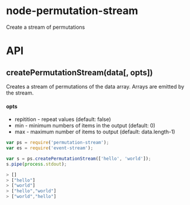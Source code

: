 node-permutation-stream
=======================

Create a stream of permutations

API
===

createPermutationStream(data[, opts])
-------------------------
Creates a stream of permutations of the data array. Arrays are emitted by the stream.

#### opts
- repitition - repeat values (default: false)
- min - minimum numbers of items in the output (default: 0)
- max - maximum number of items to output (default: data.length-1)

```javascript
var ps = require('permutation-stream');
var es = require('event-stream');

var s = ps.createPermutationStream(['hello', 'world']);
s.pipe(process.stdout);

> []
> ["hello"]
> ["world"]
> ["hello","world"]
> ["world","hello"]
```